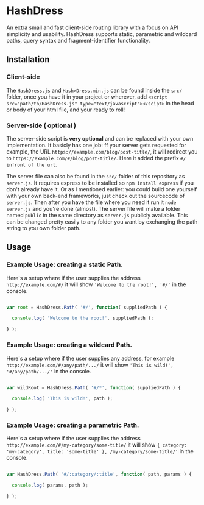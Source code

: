 # HashDress
An extra small and fast client-side routing library with a focus on API simplicity and usability. HashDress supports static, parametric and wildcard paths, query syntax and fragment-identifier functionality.

## Installation
### Client-side
The `HashDress.js` and `Hash>Dress.min.js` can be found inside the `src/` folder, once you have it in your project or wherever, add `<script src="path/to/HashDress.js" type="text/javascript"></scipt>` in the head or body of your html file, and your ready to roll!

### Server-side ( optional )
The server-side script is **very optional** and can be replaced with your own implementation. It basicly has one job: ff your server gets requested for example, the URL `https://example.com/blog/post-title/`, it will redirect you to `https://example.com/#/blog/post-title/`. Here it added the prefix `#/ infront of the url`.

The server file can also be found in the `src/` folder of this repository as `server.js`. It requires express to be installed so `npm install express` if you don't already have it. Or as I mentioned earlier: you could build one yourself with your own back-end frameworks, just check out the sourcecode of `server.js`. Then after you have the file where you need it run it `node server.js` and you're done (almost). The server file will make a folder named `public` in the same directory as `server.js` publicly available. This can be changed pretty easily to any folder you want by exchanging the path string to you own folder path.

## Usage

### Example Usage: creating a static Path.
Here's a setup where if the user supplies the address `http://example.com/#/` it will show `'Welcome to the root!', '#/'` in the console.
```javascript

var root = HashDress.Path( '#/', function( suppliedPath ) {

  console.log( 'Welcome to the root!', suppliedPath );

} );

```
### Example Usage: creating a wildcard Path.
Here's a setup where if the user supplies any address, for example `http://example.com/#/any/path/.../` it will show `'This is wild!', '#/any/path/.../'` in the console.
```javascript

var wildRoot = HashDress.Path( '#/*', function( suppliedPath ) {

  console.log( 'This is wild!', path );

} );
```

### Example Usage: creating a parametric Path.
Here's a setup where if the user supplies the address `http://example.com/#/my-category/some-title/` it will show `{ category: 'my-category', title: 'some-title' }, /my-category/some-title/'` in the console.
```javascript

var HashDress.Path( '#/:category/:title', function( path, params ) {

  console.log( params, path );

} );
```
